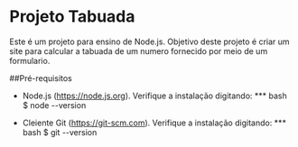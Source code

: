 # Projeto Tabuada

Este é um projeto para ensino de Node.js. Objetivo deste projeto é criar um site para calcular a tabuada de um numero fornecido por meio de um formulario.

##Pré-requisitos

* Node.js (https://node.js.org). Verifique a instalação digitando:
*** bash
$ node --version

* Cleiente Git (https://git-scm.com). Verifique a instalação digitando:
*** bash
$ git --version